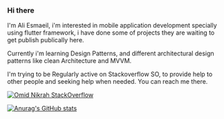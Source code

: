 ### Hi there

I'm Ali Esmaeil, i'm interested in mobile application development specially using flutter framework, i have done some of projects they are waiting to get publish publically here.

Currently i'm learning Design Patterns, and different architectural design patterns like clean Architecture and MVVM.

I'm trying to be Regularly active on Stackoverflow SO, to provide help to other people and seeking help when needed. You can reach me there.

[![Omid Nikrah StackOverflow](https://github-readme-stackoverflow.vercel.app/?userID=23178611)](https://stackoverflow.com/users/6558042/omid-nikrah)

[![Anurag's GitHub stats](https://github-readme-stats.vercel.app/api?username=AliEsmaeil)](https://github.com/anuraghazra/github-readme-stats)

